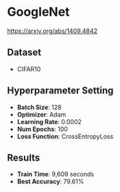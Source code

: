 # GoogleNet
https://arxiv.org/abs/1409.4842

## Dataset

- CIFAR10

## Hyperparameter Setting

- **Batch Size**: 128
- **Optimizer**: Adam
- **Learning Rate**: 0.0002
- **Num Epochs**: 100
- **Loss Function**: CrossEntropyLoss

## Results

- **Train Time**:  9,609 seconds
- **Best Accuracy**: 79.61%
